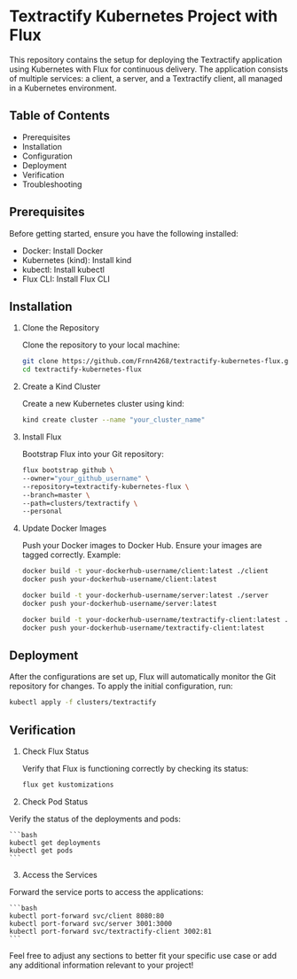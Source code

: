 # Textractify Kubernetes Project with Flux

This repository contains the setup for deploying the Textractify application using Kubernetes with Flux for continuous delivery. The application consists of multiple services: a client, a server, and a Textractify client, all managed in a Kubernetes environment.

## Table of Contents

- Prerequisites
- Installation
- Configuration
- Deployment
- Verification
- Troubleshooting

## Prerequisites

Before getting started, ensure you have the following installed:

- Docker: Install Docker
- Kubernetes (kind): Install kind
- kubectl: Install kubectl
- Flux CLI: Install Flux CLI

## Installation

1. Clone the Repository

	Clone the repository to your local machine:

	```bash
 	git clone https://github.com/Frnn4268/textractify-kubernetes-flux.git
	cd textractify-kubernetes-flux
 	```

2. Create a Kind Cluster 

	Create a new Kubernetes cluster using kind:

	```bash
	kind create cluster --name "your_cluster_name"
	```

3. Install Flux

	Bootstrap Flux into your Git repository:

	```bash
    flux bootstrap github \
 	--owner="your_github_username" \
	--repository=textractify-kubernetes-flux \
	--branch=master \
	--path=clusters/textractify \
	--personal
    ```

4. Update Docker Images

	Push your Docker images to Docker Hub. Ensure your images are tagged correctly. Example:

	```bash
    docker build -t your-dockerhub-username/client:latest ./client
	docker push your-dockerhub-username/client:latest

	docker build -t your-dockerhub-username/server:latest ./server
	docker push your-dockerhub-username/server:latest

	docker build -t your-dockerhub-username/textractify-client:latest ./textractify-client
	docker push your-dockerhub-username/textractify-client:latest
    ```

## Deployment

After the configurations are set up, Flux will automatically monitor the Git repository for changes. To apply the initial configuration, run:
```bash
kubectl apply -f clusters/textractify
   ```

## Verification

1. Check Flux Status

	Verify that Flux is functioning correctly by checking its status:

	```bash
	flux get kustomizations
    ```

2. Check Pod Status

Verify the status of the deployments and pods:

	```bash
	kubectl get deployments
	kubectl get pods
    ```

3. Access the Services

Forward the service ports to access the applications:

	```bash
	kubectl port-forward svc/client 8080:80
	kubectl port-forward svc/server 3001:3000
	kubectl port-forward svc/textractify-client 3002:81
    ```

Feel free to adjust any sections to better fit your specific use case or add any additional information relevant to your project!
